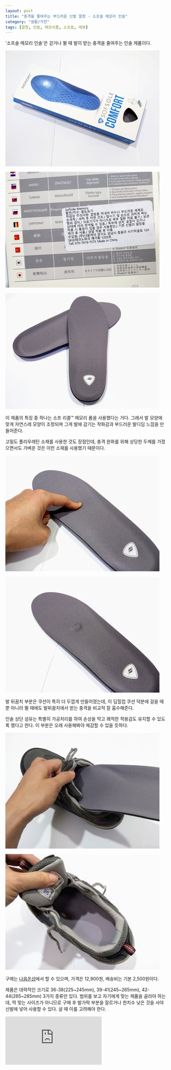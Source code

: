 ```yaml
---
layout: post
title: "충격을 줄여주는 부드러운 신발 깔창 - 소프솔 메모리 인솔"
category: "생활/가전"
tags: [깔창, 인솔, 메모리폼, 소프솔, 레뷰]
---
```


'소프솔 메모리 인솔'은
걷거나 뛸 때 발이 받는 충격을 줄여주는 인솔 제품이다.

![패키지](images/sofsole-comfort-memory-1-w480.jpg)

![표기](images/sofsole-comfort-memory-2-w480.jpg)

![제품](images/sofsole-comfort-memory-3-w480.jpg)

이 제품의 특징 중 하나는 소프 리콜™ 메모리 폼을 사용했다는 거다.
그래서 발 모양에 맞게 자연스레 모양이 조정되며
그게 발에 감기는 착화감과 부드러운 발디딤 느낌을 만들어준다.

고밀도 폴리우레탄 소재를 사용한 것도 장점인데,
충격 완화를 위해 상당한 두께를 가졌으면서도 가벼운 것은 이런 소재를 사용했기 때문이다.

![누름 1](images/sofsole-comfort-memory-4-w480.jpg)

![누름 2](images/sofsole-comfort-memory-5-w480.jpg)

발 뒤꿈치 부분은 쿠션이 특히 더 두껍게 만들어졌는데,
이 딥힐컵 쿠션 덕분에 걸을 때 뿐 아니라 뛸 때에도 발뒤꿈치에서 받는 충격을 비교적 잘 흡수해준다.

인솔 상단 섬유는 특별히 가공처리를 하여 손상을 막고 쾌적한 착용감도 유지할 수 있도록 했다고 한다.
이 부분은 오래 사용해봐야 체감할 수 있을 듯하다.

![장착 1](images/sofsole-comfort-memory-6-w480.jpg)

![장착 2](images/sofsole-comfort-memory-7-w480.jpg)

구매는 [나음온샵](http://naumonshop.co.kr/product/detail.html?product_no=2136)에서 할 수 있으며,
가격은 12,900원, 배송비는 기본 2,500원이다.

제품은 대략적인 크기로
36-38(225~245mm),
39-41(245~265mm),
42-44(265~285mm)
3가지 종류만 있다.
범위를 보고 자기에게 맞는 제품을 골라야 하는데,
딱 맞는 사이즈가 아니므로 구매 후 발가락 부분을 잘르거나
한치수 낮은 것을 사야 신발에 넣어 사용할 수 있다.
살 때 이를 고려해야 한다.



![스폰서 배너](https://www.revu.net/campaign/img.php?p=a70520b35013c46d5f3e59fd9285c7cc51f3e973e64e29f535707e5e9e5ba1a4&v=4 "이 글은 레뷰를 통해 해당 업체에서 제품을 받아 작성했다.")
